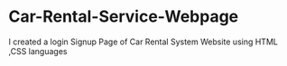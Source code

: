 # Car-Rental-Service-Webpage
I created a login Signup Page of Car Rental System Website using HTML ,CSS languages 
